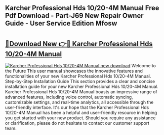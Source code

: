 ## Karcher Professional Hds 10/20-4M Manual Free Pdf Download - Part-J69 New Repair Owner Guide - User Service Edition Mfosw

# <h2><a href="http://cf22399.oget.top/?id=Karcher+Professional+Hds+10%2f20-4M+Manual">🔗Download New 👉🔴 Karcher Professional Hds 10/20-4M Manual</a></h2>

[![Karcher Professional Hds 10/20-4M Manual new download](https://i.imgur.com/5g1atiW.png)](http://cf22399.oget.top/?id=Karcher+Professional+Hds+10%2f20-4M+Manual)
Welcome to the Future This user manual showcases the innovative features and functionalities of your new Karcher Professional Hds 10/20-4M Manual. Step-by-Step Installation Guide This section provides a clear and concise installation guide for your new Karcher Professional Hds 10/20-4M Manual. Karcher Professional Hds 10/20-4M Manual boasts an impressive range of advanced features, including voice control, automatic syncing, customizable settings, and real-time analytics, all accessible through the user-friendly interface. It's our hope that the Karcher Professional Hds 10/20-4M Manual has been a helpful and user-friendly resource in helping you get started with your new product. Should you require any assistance or clarification, please do not hesitate to contact our customer support team.
